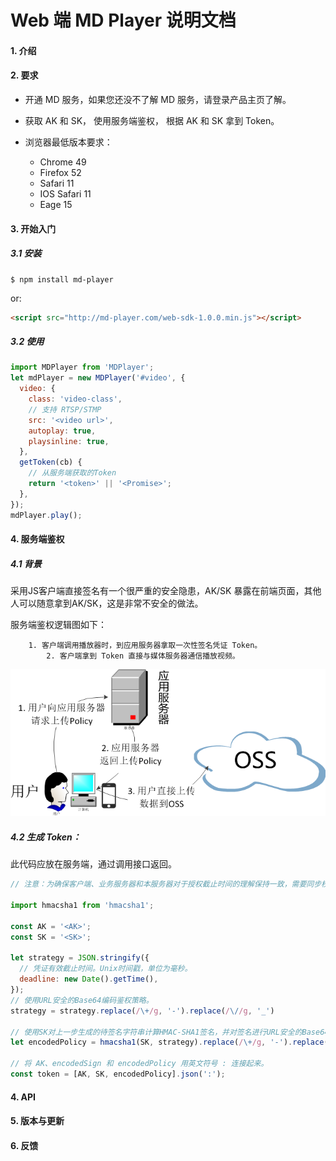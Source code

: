 #	Web 端 MD Player 说明文档

####	1. 介绍



####	2. 要求

* 开通 MD 服务，如果您还没不了解 MD 服务，请登录产品主页了解。
* 获取 AK 和 SK， 使用服务端鉴权， 根据 AK 和 SK 拿到 Token。


* 浏览器最低版本要求：
   * Chrome 49
   * Firefox 52
   * Safari 11
   * IOS Safari 11
   * Eage 15

  

####	3. 开始入门

#####	3.1 安装

```
$ npm install md-player
```

or:

```html
<script src="http://md-player.com/web-sdk-1.0.0.min.js"></script>
```



#####	3.2 使用

```javascript
import MDPlayer from 'MDPlayer';
let mdPlayer = new MDPlayer('#video', {
  video: {
    class: 'video-class',
    // 支持 RTSP/STMP
    src: '<video url>',
    autoplay: true,
    playsinline: true,
  },
  getToken(cb) {
    // 从服务端获取的Token
    return '<token>' || '<Promise>';
  },
});
mdPlayer.play();
```



####	4. 服务端鉴权

#####	4.1 背景

采用JS客户端直接签名有一个很严重的安全隐患，AK/SK 暴露在前端页面，其他人可以随意拿到AK/SK，这是非常不安全的做法。

服务端鉴权逻辑图如下：

       	1. 客户端调用播放器时，到应用服务器拿取一次性签名凭证 Token。
        	2. 客户端拿到 Token 直接与媒体服务器通信播放视频。



![server-authentication](src/static/img/server-authentication.png)



#####	4.2 生成 Token：

此代码应放在服务端，通过调用接口返回。

```javascript
// 注意：为确保客户端、业务服务器和本服务器对于授权截止时间的理解保持一致，需要同步校准各自的时钟。频繁返回 NO_AUTH_TOKEN 状态码时请先检查时钟同步性与生成 deadline 值的代码逻辑。

import hmacsha1 from 'hmacsha1';

const AK = '<AK>';
const SK = '<SK>';

let strategy = JSON.stringify({
  // 凭证有效截止时间。Unix时间戳，单位为毫秒。
  deadline: new Date().getTime(),
});
// 使用URL安全的Base64编码鉴权策略。
strategy = strategy.replace(/\+/g, '-').replace(/\//g, '_')

// 使用SK对上一步生成的待签名字符串计算HMAC-SHA1签名，并对签名进行URL安全的Base64编码。
let encodedPolicy = hmacsha1(SK, strategy).replace(/\+/g, '-').replace(/\//g, '_');

// 将 AK、encodedSign 和 encodedPolicy 用英文符号 : 连接起来。
const token = [AK, SK, encodedPolicy].json(':');
```



####	4. API

####	5. 版本与更新

####	6. 反馈